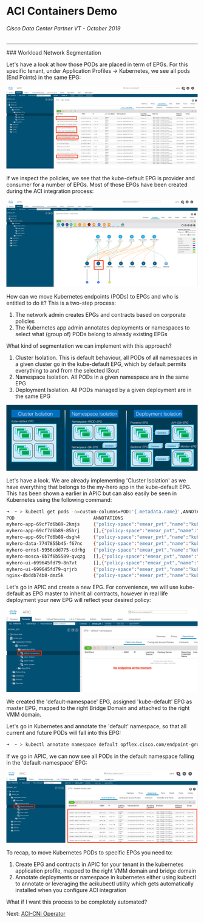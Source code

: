 # ACI Containers Demo
###### Cisco Data Center Partner VT - October 2019
<hr>
### Workload Network Segmentation

Let's have a look at how those PODs are placed in term of EPGs.
For this specific tenant, under Application Profiles -> Kubernetes, we see all pods (End Points) in the same EPG:

![](https://raw.githubusercontent.com/rtortori/emear-pvt-aci-containers/master/images/aci14.png)

If we inspect the policies, we see that the kube-default EPG is provider and consumer for a number of EPGs. Most of those EPGs have been created during the ACI integration process:

![](https://raw.githubusercontent.com/rtortori/emear-pvt-aci-containers/master/images/aci15.png)

How can we move Kubernetes endpoints (PODs) to EPGs and who is entitled to do it?
This is a two-step process:

1. The network admin creates EPGs and contracts based on corporate policies
2. The Kubernetes app admin annotates deployments or namespaces to select what (group of) PODs belong to already existing EPGs

What kind of segmentation we can implement with this approach?

1. Cluster Isolation. This is default behaviour, all PODs of all namespaces in a given cluster go in the kube-default EPG, which by default permits everything to and from the selected l3out
2. Namespace Isolation. All PODs in a given namespace are in the same EPG
3. Deployment Isolation. All PODs managed by a given deployment are in the same EPG

![](https://raw.githubusercontent.com/rtortori/emear-pvt-aci-containers/master/images/aci-container-seg.png)

Let's have a look. We are already implementing 'Cluster Isolation' as we have everything that belongs to the my-hero app in the kube-default EPG. This has been shown a earlier in APIC but can also easily be seen in Kubernetes using the following command:

```bash
➜  ~ > kubectl get pods -o=custom-columns=POD:'{.metadata.name}',ANNOTATIONS:'{.metadata.annotations.*}'
POD                             ANNOTATIONS
myhero-app-69cf7d6b89-2kmjs     {"policy-space":"emear_pvt","name":"kubernetes|kube-default"},[]
myhero-app-69cf7d6b89-85hrj     [],{"policy-space":"emear_pvt","name":"kubernetes|kube-default"}
myhero-app-69cf7d6b89-dsgh4     {"policy-space":"emear_pvt","name":"kubernetes|kube-default"},[]
myhero-data-7747855b45-f67nc    {"policy-space":"emear_pvt","name":"kubernetes|kube-default"},[]
myhero-ernst-5956cdd775-cdrhg   {"policy-space":"emear_pvt","name":"kubernetes|kube-default"},[]
myhero-mosca-6b7f6b5589-qvqzg   [],{"policy-space":"emear_pvt","name":"kubernetes|kube-default"}
myhero-ui-699645fd79-8n7vt      [],{"policy-space":"emear_pvt","name":"kubernetes|kube-default"}
myhero-ui-699645fd79-qrjrb      {"policy-space":"emear_pvt","name":"kubernetes|kube-default"},[]
nginx-dbddb74b8-dmz5k           {"policy-space":"emear_pvt","name":"kubernetes|kube-default"},[]
```

Let's go in APIC and create a new EPG. For convenience, we will use kube-default as EPG master to inherit all contracts, however in real life deployment your new EPG will reflect your desired policy:

![](https://raw.githubusercontent.com/rtortori/emear-pvt-aci-containers/master/images/aci16.png)

We created the 'default-namespace' EPG, assigned 'kube-default' EPG as master EPG, mapped to the right Bridge Domain and attached to the right VMM domain.

Let's go in Kubernetes and annotate the 'default' namespace, so that all current and future PODs will fall into this EPG:

```bash
➜  ~ > kubectl annotate namespace default opflex.cisco.com/endpoint-group='{"tenant":"emear_pvt","app-profile":"kubernetes","name":"default-namespace"}' --overwrite
```

If we go in APIC, we can now see all PODs in the default namespace falling in the 'default-namespace' EPG:

![](https://raw.githubusercontent.com/rtortori/emear-pvt-aci-containers/master/images/aci17.png)

To recap, to move Kubernetes PODs to specific EPGs you need to:

1. Create EPG and contracts in APIC for your tenant in the kubernetes application profile, mapped to the right VMM domain and bridge domain 
2. Annotate deployments or namespace in kubernetes either using kubectl to annotate or leveraging the acikubectl utility which gets automatically installed when you configure ACI integration

What if I want this process to be completely automated?

Next: [ACI-CNI Operator](https://github.com/rtortori/emear-pvt-aci-containers/blob/master/5-aci-cni-operator.md)